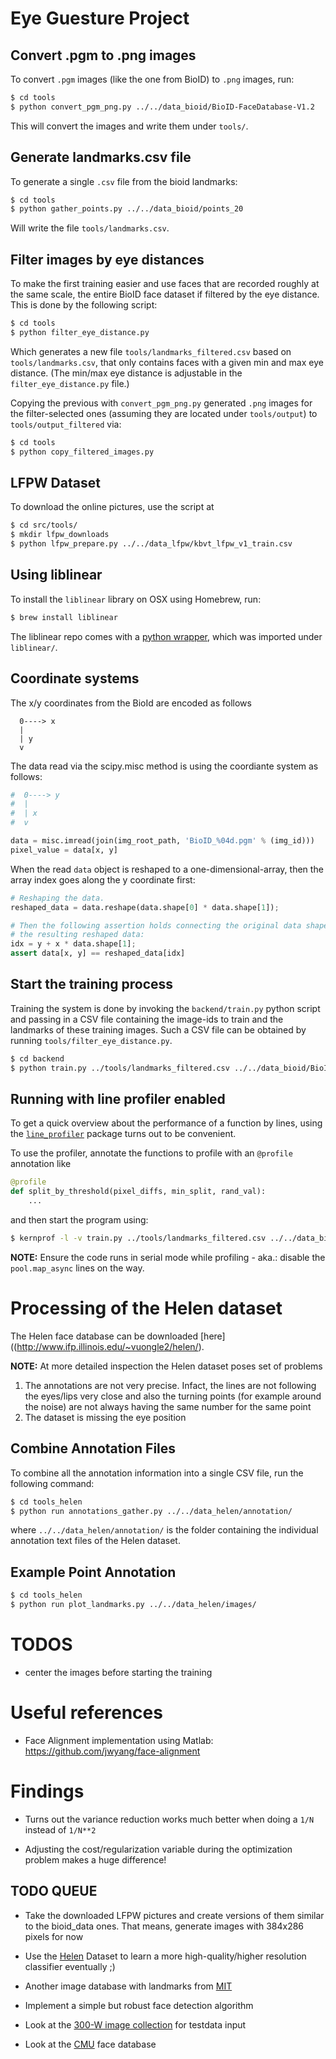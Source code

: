 # Eye Guesture Project

## Convert .pgm to .png images

To convert `.pgm` images (like the one from BioID) to `.png` images, run:

```bash
$ cd tools
$ python convert_pgm_png.py ../../data_bioid/BioID-FaceDatabase-V1.2
```

This will convert the images and write them under `tools/`.

## Generate landmarks.csv file

To generate a single `.csv` file from the bioid landmarks:

```bash
$ cd tools
$ python gather_points.py ../../data_bioid/points_20
```

Will write the file `tools/landmarks.csv`.

## Filter images by eye distances

To make the first training easier and use faces that are recorded roughly at the same scale, the entire BioID face dataset if filtered by the eye distance. This is done by the following script:

```bash
$ cd tools
$ python filter_eye_distance.py
```

Which generates a new file `tools/landmarks_filtered.csv` based on `tools/landmarks.csv`, that only contains faces with a given min and max eye distance. (The min/max eye distance is adjustable in the `filter_eye_distance.py` file.)

Copying the previous with `convert_pgm_png.py` generated `.png` images for the filter-selected ones (assuming they are located under `tools/output`) to `tools/output_filtered` via:

```bash
$ cd tools
$ python copy_filtered_images.py
```

## LFPW Dataset

To download the online pictures, use the script at

```bash
$ cd src/tools/
$ mkdir lfpw_downloads
$ python lfpw_prepare.py ../../data_lfpw/kbvt_lfpw_v1_train.csv
```

## Using liblinear

To install the `liblinear` library on OSX using Homebrew, run:

```bash
$ brew install liblinear
```

The liblinear repo comes with a [python wrapper](https://github.com/ninjin/liblinear/tree/master/python), which was imported under `liblinear/`.

## Coordinate systems

The x/y coordinates from the BioId are encoded as follows

```
  0----> x
  |
  | y
  v
```

The data read via the scipy.misc method is using the coordiante system as follows:

```python
#  0----> y
#  |
#  | x
#  v

data = misc.imread(join(img_root_path, 'BioID_%04d.pgm' % (img_id)))
pixel_value = data[x, y]
```

When the read `data` object is reshaped to a one-dimensional-array, then the array
index goes along the y coordinate first:

```python
# Reshaping the data.
reshaped_data = data.reshape(data.shape[0] * data.shape[1]);

# Then the following assertion holds connecting the original data shape and
# the resulting reshaped data:
idx = y + x * data.shape[1];
assert data[x, y] == reshaped_data[idx]
```

## Start the training process

Training the system is done by invoking the `backend/train.py` python script and passing in a CSV file containing the image-ids to train and the landmarks of these training images. Such a CSV file can be obtained by running `tools/filter_eye_distance.py`.

```bash
$ cd backend
$ python train.py ../tools/landmarks_filtered.csv ../../data_bioid/BioID-FaceDatabase-V1.2
```

## Running with line profiler enabled

To get a quick overview about the performance of a function by lines, using the [`line_profiler`](http://www.huyng.com/posts/python-performance-analysis/)
package turns out to be convenient.

To use the profiler, annotate the functions to profile with an `@profile` annotation like

```python
@profile
def split_by_threshold(pixel_diffs, min_split, rand_val):
	...
```

and then start the program using:

```bash
$ kernprof -l -v train.py ../tools/landmarks_filtered.csv ../../data_bioid/BioID-FaceDatabase-V1.2
```

**NOTE:** Ensure the code runs in serial mode while profiling - aka.: disable the
`pool.map_async` lines on the way.

# Processing of the Helen dataset

The Helen face database can be downloaded [here]((http://www.ifp.illinois.edu/~vuongle2/helen/).

**NOTE:** At more detailed inspection the Helen dataset poses set of problems

1. The annotations are not very precise. Infact, the lines are not following the eyes/lips very close and also the turning points (for example around the noise) are not always having the same number for the same point
2. The dataset is missing the eye position



## Combine Annotation Files

To combine all the annotation information into a single CSV file, run the following command:

```bash
$ cd tools_helen
$ python run annotations_gather.py ../../data_helen/annotation/
```

where `../../data_helen/annotation/` is the folder containing the individual annotation text files of the Helen dataset.

## Example Point Annotation

```bash
$ cd tools_helen
$ python run plot_landmarks.py ../../data_helen/images/
```


# TODOS

- center the images before starting the training

# Useful references

- Face Alignment implementation using Matlab: https://github.com/jwyang/face-alignment

# Findings

- Turns out the variance reduction works much better when doing a `1/N` instead of `1/N**2`

- Adjusting the cost/regularization variable during the optimization problem makes a huge difference!


## TODO QUEUE

- Take the downloaded LFPW pictures and create versions of them similar to the bioid_data ones. That means, generate images with 384x286 pixels for now

- Use the [Helen](http://www.ifp.illinois.edu/~vuongle2/helen/) Dataset to learn a more high-quality/higher resolution classifier eventually ;)

- Another image database with landmarks from [MIT](http://www.milbo.org/muct/)

- Implement a simple but robust face detection algorithm

- Look at the [300-W image collection](http://ibug.doc.ic.ac.uk/resources/300-W_IMAVIS/) for testdata input

- Look at the [CMU](http://vasc.ri.cmu.edu//idb/html/face/frontal_images/index.html) face database


